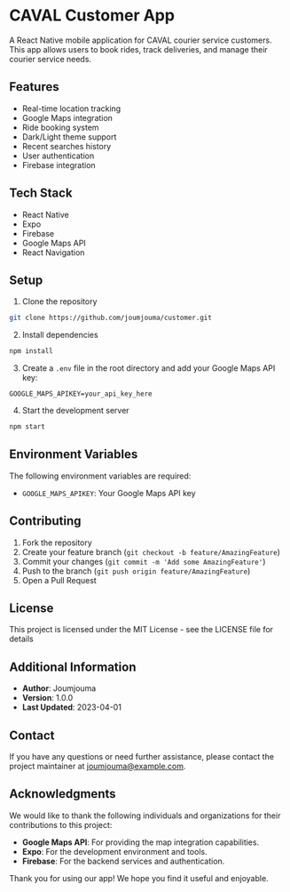 # CAVAL Customer App

A React Native mobile application for CAVAL courier service customers. This app allows users to book rides, track deliveries, and manage their courier service needs.

## Features

- Real-time location tracking
- Google Maps integration
- Ride booking system
- Dark/Light theme support
- Recent searches history
- User authentication
- Firebase integration

## Tech Stack

- React Native
- Expo
- Firebase
- Google Maps API
- React Navigation

## Setup

1. Clone the repository
```bash
git clone https://github.com/joumjouma/customer.git
```

2. Install dependencies
```bash
npm install
```

3. Create a `.env` file in the root directory and add your Google Maps API key:
```
GOOGLE_MAPS_APIKEY=your_api_key_here
```

4. Start the development server
```bash
npm start
```

## Environment Variables

The following environment variables are required:

- `GOOGLE_MAPS_APIKEY`: Your Google Maps API key

## Contributing

1. Fork the repository
2. Create your feature branch (`git checkout -b feature/AmazingFeature`)
3. Commit your changes (`git commit -m 'Add some AmazingFeature'`)
4. Push to the branch (`git push origin feature/AmazingFeature`)
5. Open a Pull Request

## License

This project is licensed under the MIT License - see the LICENSE file for details

## Additional Information

- **Author**: Joumjouma
- **Version**: 1.0.0
- **Last Updated**: 2023-04-01

## Contact

If you have any questions or need further assistance, please contact the project maintainer at [joumjouma@example.com](mailto:joumjouma@example.com).

## Acknowledgments

We would like to thank the following individuals and organizations for their contributions to this project:

- **Google Maps API**: For providing the map integration capabilities.
- **Expo**: For the development environment and tools.
- **Firebase**: For the backend services and authentication.

Thank you for using our app! We hope you find it useful and enjoyable.
 
 
